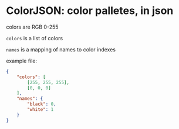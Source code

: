 # ColorJSON: color palletes, in json

colors are RGB 0-255

`colors` is a list of colors

`names` is a mapping of names to color indexes

example file:

```json
{
    "colors": [
        [255, 255, 255],
        [0, 0, 0]
    ],
    "names": {
        "black": 0,
        "white": 1
    }
}
```
